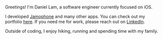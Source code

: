 Greetings! I'm Daniel Lam, a software engineer currently focused on iOS. 

I developed [Jamophone](https://apps.apple.com/app/id535422655) and many other apps. You can check out my portfolio [here](/portfolio.html). If you need me for work, please reach out on [LinkedIn](https://www.linkedin.com/in/danie11am).

Outside of coding, I enjoy hiking, running and spending time with my family.
